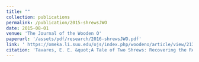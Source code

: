 ```yaml
---
title: ""
collection: publications
permalink: /publication/2015-shrewsJWO
date: 2015-08-01
venue: 'The Journal of the Wooden O'
paperurl: '/assets/pdf/research/2016-shrewsJWO.pdf'
link: ' https://omeka.li.suu.edu/ojs/index.php/woodeno/article/view/213'
citation: 'Tavares, E. E. &quot;A Tale of Two Shrews: Recovering the Repertory of the Lord Pembroke’s Players,&quot; <i>Journal of the Wooden O</i> 14: 84-95. doi:10.17613/b968-a398'
---
```

